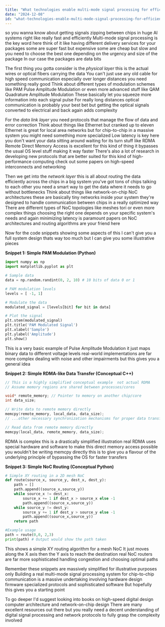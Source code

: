 ```yaml
---
title: "What technologies enable multi-mode signal processing for efficient chip-to-chip communication in large AI systems?"
date: "2024-12-08"
id: "what-technologies-enable-multi-mode-signal-processing-for-efficient-chip-to-chip-communication-in-large-ai-systems"
---
```


 so you wanna know about getting signals zipping between chips in huge AI systems right  like really fast and efficiently  Multi-mode signal processing is the key word here  think of it like having different delivery services for your packages some are super fast but expensive some are cheap but slow and you need to choose the best one depending on the urgency and size of the package  In our case the packages are data bits

The first thing you gotta consider is the *physical layer*  this is the actual wires or optical fibers carrying the data  You can't just use any old cable  for high speed communication especially over longer distances you need something really good  Think about different types of modulation schemes like PAM  Pulse Amplitude Modulation or even more advanced stuff like QAM Quadrature Amplitude Modulation  These basically let you squeeze more information into each signal pulse  For really long distances optical communication is probably your best bet  but getting the optical signals converted to electrical and back again adds complexity

For the *data link layer*  you need protocols that manage the flow of data and error correction  Think about things like Ethernet but cranked up to eleven  Ethernet is great for local area networks but for chip-to-chip in a massive system you might need something more specialized  Low latency is key here  you don't want your data sitting around waiting for its turn  stuff like RDMA Remote Direct Memory Access is excellent for this kind of thing it bypasses the usual OS level stuff making it way faster  There's also a lot of research in developing new protocols that are better suited for this kind of high-performance computing  check out some papers on high-speed interconnects and networking

Then we get into the *network layer*  this is all about routing the data efficiently across the chips  in a big system  you've got tons of chips talking to each other  you need a smart way to get the data where it needs to go without bottlenecks  Think about things like network-on-chip NoC architectures  these are basically tiny networks inside your system  they're designed to handle communication between chips in a really optimized way  There are different types of NoC topologies like meshes tori or even more complex things  choosing the right one depends on your specific system's needs  and again minimizing latency is paramount  papers on NoC architectures and routing algorithms are your friend here

Now for the code snippets showing some aspects of this  I can't give you a full system design thats way too much  but I can give you some illustrative pieces

**Snippet 1:  Simple PAM Modulation (Python)**

```python
import numpy as np
import matplotlib.pyplot as plt

# Sample data
data = np.random.randint(0, 2, 10) # 10 bits of data 0 or 1

# PAM modulation levels
levels = [ -1, 1]

# Modulate the data
modulated_signal = [levels[bit] for bit in data]

# Plot the signal
plt.stem(modulated_signal)
plt.title('PAM Modulated Signal')
plt.xlabel('Sample')
plt.ylabel('Amplitude')
plt.show()
```

This is a very basic example of Pulse Amplitude Modulation  it just maps binary data to different voltage levels  real-world implementations are far more complex  dealing with noise and other impairments  but this gives you a general idea

**Snippet 2:  Simple RDMA-like Data Transfer (Conceptual C++)**

```c++
// This is a highly simplified conceptual example  not actual RDMA
// Assume memory regions are shared between processes/cores

void* remote_memory; // Pointer to memory on another chip/core
int data_size;

// Write data to remote memory directly
memcpy(remote_memory, local_data, data_size); 
// ...other necessary synchronization mechanisms for proper data transfer

// Read data from remote memory directly
memcpy(local_data, remote_memory, data_size);
```

RDMA is complex  this is a drastically simplified illustration  real RDMA uses special hardware and software to make this direct memory access possible  you wouldn't be writing memcpy directly  this is to give you a flavour of the underlying principle  of bypassing the OS for faster transfers

**Snippet 3:  Simple NoC Routing (Conceptual Python)**

```python
# Simple XY routing in a 2D mesh NoC
def route(source_x, source_y, dest_x, dest_y):
    path = []
    path.append((source_x,source_y))
    while source_x != dest_x:
        source_x += 1 if dest_x > source_x else -1
        path.append((source_x,source_y))
    while source_y != dest_y:
        source_y += 1 if dest_y > source_y else -1
        path.append((source_x,source_y))
    return path

#Example usage
path = route(0,0, 2,3)
print(path) # Output would show the path taken
```


This shows a simple XY routing algorithm for a mesh NoC   It just moves along the X axis then the Y axis to reach the destination  real NoC routers are far more sophisticated handling congestion and choosing optimal paths


Remember  these snippets are massively simplified for illustrative purposes only   Building a real multi-mode signal processing system for chip-to-chip communication is a massive undertaking involving hardware design firmware  specialized protocols and sophisticated software  But hopefully this gives you a starting point

To go deeper  I'd suggest looking into books on high-speed digital design  computer architecture  and network-on-chip design  There are many excellent resources out there but you really need a decent understanding of digital signal processing and network protocols  to fully grasp the complexity involved
